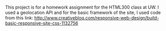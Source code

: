 This project is for a homework assignment for the HTML300 class at UW.
I used a geolocation API and for the basic framework of the site, I used code from this link: 
http://www.creativebloq.com/responsive-web-design/build-basic-responsive-site-css-1132756

